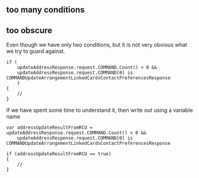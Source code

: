 
## too many conditions



## too obscure

Even though we have only two conditions, but it is not very obvious what we try to guard against.

```
if (
    updateAddressResponse.request.COMMAND.Count() > 0 &&
    updateAddressResponse.request.COMMAND[0] is COMMANDUpdateArrangementLinkedCardsContactPreferencesResponse
    )
{
    //
}
```

If we have spent some time to understand it, then write out using a variable name

```
var addressUpdateResultFromRCU = 
updateAddressResponse.request.COMMAND.Count() > 0 &&
    updateAddressResponse.request.COMMAND[0] is COMMANDUpdateArrangementLinkedCardsContactPreferencesResponse

if (addressUpdateResultFromRCU == true) 
{
    //
}

```